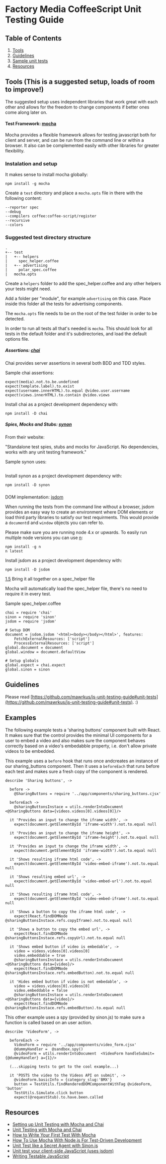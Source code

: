 # Factory Media CoffeeScript Unit Testing Guide

## Table of Contents

  1. [Tools](#tools)
  2. [Guidelines](#guidelines)
  3. [Sample unit tests](#examples)
  4. [Resources](#resources)

## Tools (This is a suggested setup, loads of room to improve!)
The suggested setup uses independent libraries that work great with each other and allows for the freedom to change components if better ones come along later on.

#### Test Framework: [mocha](http://mochajs.org/)
Mocha provides a flexible framework allows for testing javascript both for client and server, and can be run from the command line or within a browser.
It also can be complemented easily with other libraries for greater flexibility.

### Instalation and setup
It makes sense to install mocha globally:
```
npm install -g mocha
```
Create a ```test``` directory and place a ```mocha.opts``` file in there with the following content:

```
--reporter spec
--debug
--compilers coffee:coffee-script/register
--recursive
--colors
```

### Suggested test directory structure

```
.
+-- test
|   +-- helpers
|     spec_helper.coffee
|   +-- advertising
|     polar_spec.coffee
|   mocha.opts

```
Create a ```helpers``` folder to add the spec_helper.coffee and any other helpers your tests might need.

Add a folder per "module", for example ```advertising``` on this case. Place inside this folder all the tests for advertising components.

The ```mocha.opts``` file needs to be on the root of the test folder in order to be detected.

In order to run all tests all that's needed is ```mocha```. This should look for all tests in the default folder and it's subdirectories, and load the default options file.


##### Assertions: [chai](http://chaijs.com/)

Chai provides server assertions in several both BDD and TDD styles.

Sample chai assertions:
```
expect(media).not.to.be.undefined
expect(template.label).to.exist
expect(username.innerHTML).to.equal @video.user.username
expect(views.innerHTML).to.contain @video.views
```

Install chai as a project development dependency with:
```
npm install -D chai
```

##### Spies, Mocks and Stubs: [synon](http://sinonjs.org/)

From their website:

"Standalone test spies, stubs and mocks for JavaScript.
No dependencies, works with any unit testing framework."

Sample synon uses:
```

```

Install synon as a project development dependency with:
```
npm install -D synon
```

#####
 DOM implementation: [jsdom](https://github.com/tmpvar/jsdom)

When running the tests from the command line without a browser, jsdom provides an easy way to create an environment where DOM elements or load third party libraries to satisfy our test requirments. This would provide a ```document```d and ```window``` objects you can refer to.

Please make sure you are running node 4.x or upwards. To easily run multiple node versions you can use [n](https://github.com/tj/n):
```
npm install -g n
n latest
```

Install jsdom as a project development dependency with:
```
npm install -D jsdom
```

[1.5](#1.5) Bring it all together on a spec_helper file

Mocha will automatically load the spec_helper file, there's no need to require it in every test.

Sample spec_helper.coffee
```
chai = require 'chai'
sinon = require 'sinon'
jsdom = require 'jsdom'

# Setup DOM
document = jsdom.jsdom '<html><body></body></html>', features:
    FetchExternalResources: ['script']
    ProcessExternalResources: ['script']
global.document = document
global.window = document.defaultView

# Setup globals
global.expect = chai.expect
global.sinon = sinon
```

## Guidelines
Please read [https://github.com/mawrkus/js-unit-testing-guide#unit-tests](https://github.com/mawrkus/js-unit-testing-guide#unit-tests).
:)


## Examples
The following example tests a 'sharing buttons' component built with React. It makes sure that the control provides the minimal UI components for a user to embed a video and also makes sure the component behaves correctly based on a video's embedabble property, i.e. don't allow private videos to be embedded.

This example uses a ```before``` hook that runs once andcreates an instance of our sharing_buttons component. Then it uses a ```beforeEach``` that runs before each test and makes sure a fresh copy of the component is rendered.

```
describe 'Sharing buttons', ->

  before ->
    @SharingButtons = require '../app/components/sharing_buttons.cjsx'

  beforeEach ->
    @sharingButtonsInstace = utils.renderIntoDocument  <@SharingButtons data={videos.videos[0].videos[0]}/>

  it 'Provides an input to change the iframe width', ->
    expect(document.getElementById 'iframe-width').not.to.equal null

  it 'Provides an input to change the iframe height', ->
    expect(document.getElementById 'iframe-height').not.to.equal null

  it 'Provides an input to change the iframe width', ->
    expect(document.getElementById 'iframe-width').not.to.equal null

  it 'Shows resulting iframe html code', ->
    expect(document.getElementById 'video-embed-iframe').not.to.equal null

  it 'Shows resulting embed url', ->
    expect(document.getElementById 'video-embed-url').not.to.equal null

  it 'Shows resulting iframe html code', ->
    expect(document.getElementById 'video-embed-iframe').not.to.equal null

  it 'Shows a button to copy the iframe html code', ->
    expect(React.findDOMNode @sharingButtonsInstace.refs.copyIframe).not.to.equal null

  it 'Shows a button to copy the embed url', ->
    expect(React.findDOMNode @sharingButtonsInstace.refs.copyUrl).not.to.equal null

  it 'Shows embed button if video is embedable', ->
    video = videos.videos[0].videos[0]
    video.embeddable = true
    @sharingButtonsInstace = utils.renderIntoDocument  <@SharingButtons data={video}/>
    expect(React.findDOMNode @sharingButtonsInstace.refs.embedButton).not.to.equal null

  it 'Hides embed button if video is not embedable', ->
    video = videos.videos[0].videos[0]
    video.embeddable = false
    @sharingButtonsInstace = utils.renderIntoDocument  <@SharingButtons data={video}/>
    expect(React.findDOMNode @sharingButtonsInstace.refs.embedButton).to.equal null
```

This other example uses a spy (provided by sinon.js) to make sure a function is called based on an user action.

````
describe 'VideoForm', ->

  beforeEach ->
    VideoForm = require '../app/components/video_form.cjsx'
    @dummyHandler =  @sandbox.spy()
    @videoForm = utils.renderIntoDocument  <VideoForm handleSubmit={@dummyHandler} a={1}/>

  (...skipping tests to get to the cool example...)

  it 'POSTS the video to the Videos API on submit', ->
    @videoForm.basicInfo = {category_slug:'BMX'}
    button = TestUtils.findRenderedDOMComponentWithTag @videoForm, 'button'
    TestUtils.Simulate.click button
    expect(@requestStub).to.have.been.called
````

## Resources
* [Setting up Unit Testing with Mocha and Chai](https://egghead.io/lessons/javascript-how-to-write-a-javascript-library-setting-up-unit-testing-with-mocha-and-chai)
* [Unit Testing with Mocha and Chai](https://egghead.io/lessons/javascript-how-to-write-a-javascript-library-unit-testing-with-mocha-and-chai)
* [How to Write Your First Test With Mocha](http://webapplog.com/mocha-test/)
* [How To Use Mocha With Node.js For Test-Driven Development](http://webapplog.com/tdd/)
* [Unit Test like a Secret Agent with Sinon.js](http://elijahmanor.com/unit-test-like-a-secret-agent-with-sinon-js/)
* [Unit test your client-side JavaScript (uses jsdom)](http://krasimirtsonev.com/blog/article/unit-test-your-client-side-javascript-jsdom-nodejs)
* [Writing Testable JavaScript](http://alistapart.com/article/writing-testable-javascript)
